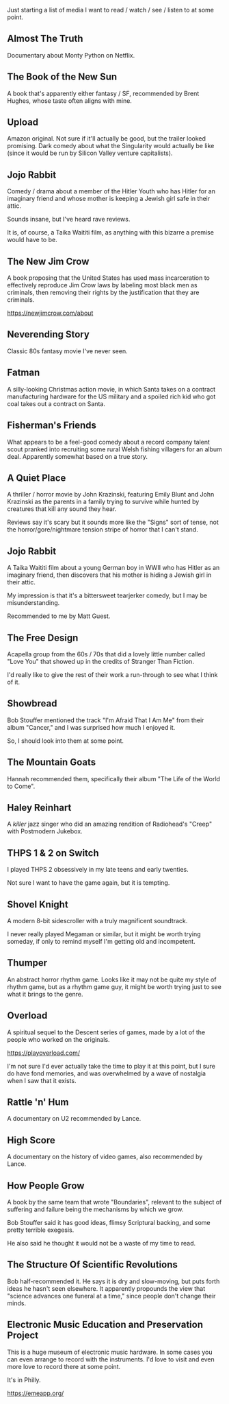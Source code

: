 Just starting a list of media I want to read / watch / see / listen to at some
point.


## Almost The Truth

Documentary about Monty Python on Netflix.


## The Book of the New Sun

A book that's apparently either fantasy / SF, recommended by Brent Hughes,
whose taste often aligns with mine.


## Upload

Amazon original. Not sure if it'll actually be good, but the trailer looked
promising. Dark comedy about what the Singularity would actually be like (since
it would be run by Silicon Valley venture capitalists).


## Jojo Rabbit

Comedy / drama about a member of the Hitler Youth who has Hitler for an
imaginary friend and whose mother is keeping a Jewish girl safe in their attic.

Sounds insane, but I've heard rave reviews.

It is, of course, a Taika Waititi film, as anything with this bizarre a premise
would have to be.



## The New Jim Crow

A book proposing that the United States has used mass incarceration to
effectively reproduce Jim Crow laws by labeling most black men as criminals,
then removing their rights by the justification that they are criminals.

https://newjimcrow.com/about


## Neverending Story

Classic 80s fantasy movie I've never seen.


## Fatman

A silly-looking Christmas action movie, in which Santa takes on a contract
manufacturing hardware for the US military and a spoiled rich kid who got coal
takes out a contract on Santa.


## Fisherman's Friends

What appears to be a feel-good comedy about a record company talent scout
pranked into recruiting some rural Welsh fishing villagers for an album deal.
Apparently somewhat based on a true story.


## A Quiet Place

A thriller / horror movie by John Krazinski, featuring Emily Blunt and John
Krazinski as the parents in a family trying to survive while hunted by
creatures that kill any sound they hear.

Reviews say it's scary but it sounds more like the "Signs" sort of tense, not
the horror/gore/nightmare tension stripe of horror that I can't stand.


## Jojo Rabbit

A Taika Waititi film about a young German boy in WWII who has Hitler as an
imaginary friend, then discovers that his mother is hiding a Jewish girl in
their attic.

My impression is that it's a bittersweet tearjerker comedy, but I may be
misunderstanding.

Recommended to me by Matt Guest.


## The Free Design

Acapella group from the 60s / 70s that did a lovely little number called "Love
You" that showed up in the credits of Stranger Than Fiction.

I'd really like to give the rest of their work a run-through to see what I
think of it.


## Showbread

Bob Stouffer mentioned the track "I'm Afraid That I Am Me" from their album
"Cancer," and I was surprised how much I enjoyed it.

So, I should look into them at some point.


## The Mountain Goats

Hannah recommended them, specifically their album "The Life of the World to
Come".


## Haley Reinhart

A _killer_ jazz singer who did an amazing rendition of Radiohead's "Creep" with
Postmodern Jukebox.


## THPS 1 & 2 on Switch

I played THPS 2 obsessively in my late teens and early twenties.

Not sure I want to have the game again, but it is tempting.


## Shovel Knight

A modern 8-bit sidescroller with a truly magnificent soundtrack.

I never really played Megaman or similar, but it might be worth trying someday,
if only to remind myself I'm getting old and incompetent.


## Thumper

An abstract horror rhythm game. Looks like it may not be quite my style of
rhythm game, but as a rhythm game guy, it might be worth trying just to see
what it brings to the genre.


## Overload

A spiritual sequel to the Descent series of games, made by a lot of the people
who worked on the originals.

https://playoverload.com/

I'm not sure I'd ever actually take the time to play it at this point, but I
sure do have fond memories, and was overwhelmed by a wave of nostalgia when I
saw that it exists.


## Rattle 'n' Hum

A documentary on U2 recommended by Lance.


## High Score

A documentary on the history of video games, also recommended by Lance.


## How People Grow

A book by the same team that wrote "Boundaries", relevant to the subject of
suffering and failure being the mechanisms by which we grow.

Bob Stouffer said it has good ideas, flimsy Scriptural backing, and some pretty
terrible exegesis.

He also said he thought it would not be a waste of my time to read.


## The Structure Of Scientific Revolutions

Bob half-recommended it. He says it is dry and slow-moving, but puts forth
ideas he hasn't seen elsewhere. It apparently propounds the view that "science
advances one funeral at a time," since people don't change their minds.


## Electronic Music Education and Preservation Project

This is a huge museum of electronic music hardware. In some cases you can even
arrange to record with the instruments. I'd love to visit and even more love to
record there at some point.

It's in Philly.

https://emeapp.org/

